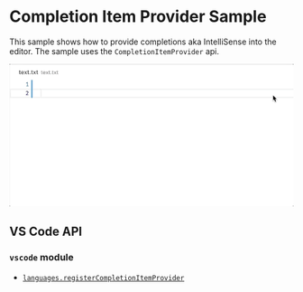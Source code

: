 # Completion Item Provider Sample

This sample shows how to provide completions aka IntelliSense into the editor.
The sample uses the `CompletionItemProvider` api.

![Sample](demo.gif)

## VS Code API

### `vscode` module

-   [`languages.registerCompletionItemProvider`](https://code.visualstudio.com/api/references/vscode-api#languages.registerCompletionItemProvider)

